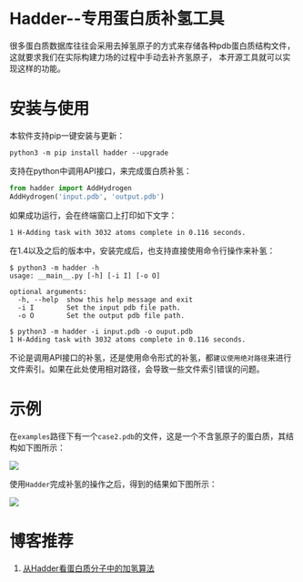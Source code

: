 # Hadder--专用蛋白质补氢工具

很多蛋白质数据库往往会采用去掉氢原子的方式来存储各种pdb蛋白质结构文件，
这就要求我们在实际构建力场的过程中手动去补齐氢原子，
本开源工具就可以实现这样的功能。

# 安装与使用
本软件支持pip一键安装与更新：
```
python3 -m pip install hadder --upgrade
```
支持在python中调用API接口，来完成蛋白质补氢：
```python
from hadder import AddHydrogen
AddHydrogen('input.pdb', 'output.pdb')
```
如果成功运行，会在终端窗口上打印如下文字：
```
1 H-Adding task with 3032 atoms complete in 0.116 seconds.
```
在1.4以及之后的版本中，安装完成后，也支持直接使用命令行操作来补氢：
```
$ python3 -m hadder -h
usage: __main__.py [-h] [-i I] [-o O]

optional arguments:
  -h, --help  show this help message and exit
  -i I        Set the input pdb file path.
  -o O        Set the output pdb file path.
  
$ python3 -m hadder -i input.pdb -o ouput.pdb 
1 H-Adding task with 3032 atoms complete in 0.116 seconds.
```
不论是调用API接口的补氢，还是使用命令形式的补氢，都`建议使用绝对路径`来进行文件索引。如果在此处使用相对路径，会导致一些文件索引错误的问题。

# 示例
在`examples`路径下有一个`case2.pdb`的文件，这是一个不含氢原子的蛋白质，其结构如下图所示：

![](./examples/case2.png)

使用`Hadder`完成补氢的操作之后，得到的结果如下图所示：

![](./examples/case2-complete.png)

# 博客推荐
1. [从Hadder看蛋白质分子中的加氢算法](https://www.cnblogs.com/dechinphy/p/hadder.html)
